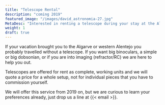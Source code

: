 ```yaml
---
title: "Telescope Rental"
description: "coming 2019"
featured_image: "/images/david_astronomia-27.jpg"
MetaDesc: "Interested in renting a telescope during your stay at the Algarve? Contact us and we'll help you out."
weight: 1
draft: true
---
```


If your vacation brought you to the Algarve or western Alentejo you probably travelled without a telescope.
If you want big binoculars, a simple or big dobsonian, or if you are into imaging (refractor/RC) we are here to help you out.

<!--more-->

Telescopes are offered for rent as complete, working units and we will quote a price for a whole setup, not for individual pieces that you have to commission yourself.

We will offer this service from 2019 on, but we are curious to learn your preferences already, just drop us a line at {{< email >}}.
